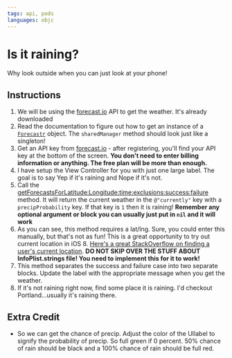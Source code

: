 ```yaml
---
tags: api, pods
languages: objc
---
```


# Is it raining?

Why look outside when you can just look at your phone!

## Instructions

  1. We will be using the [forecast.io](https://developer.forecast.io/) API to get the weather. It's already downloaded
  2. Read the documentation to figure out how to get an instance of a [`Forecastr`](https://github.com/iwasrobbed/Forecastr) object. The `sharedManager` method should look just like a singleton!
  3. Get an API key from [forecast.io](https://developer.forecast.io/register)
    - after registering, you'll find your API key at the bottom of the screen.
      **You don't need to enter billing information or anything. The free plan will be more than enough.**
  4. I have setup the View Controller for you with just one large label. The goal is to say Yep if it's raining and Nope if it's not. 
  5. Call the [getForecastsForLatitude:Longitude:time:exclusions:success:failure](http://cocoadocs.org/docsets/Forecastr/0.1.2/Classes/Forecastr.html#//api/name/getForecastForLatitude:longitude:time:exclusions:success:failure:) method. It will return the current weather in the `@"currently"` key with a `precipProbability` key. If that key is `1` then it is raining! **Remember any optional argument or block you can usually just put in `nil` and it will work**
  6. As you can see, this method requires a lat/lng. Sure, you could enter this manually, but that's not as fun! This is a great opportunity to try out current location in iOS 8. <a href="http://stackoverflow.com/questions/26134641/how-to-get-current-location-lat-long-in-ios-8">Here's a great StackOverflow on finding a user's current location</a>.
   **DO NOT SKIP OVER THE STUFF ABOUT InfoPlist.strings file! You need to implement this for it to work!**
  7. This method separates the success and failure case into two separate blocks. Update the label with the appropriate message when you get the weather.
  8. If it's not raining right now, find some place it is raining. I'd checkout Portland...usually it's raining there.

## Extra Credit

  * So we can get the chance of precip. Adjust the color of the UIlabel to signify the probability of precip. So full green if 0 percent. 50% chance of rain should be black and a 100% chance of rain should be full red.
